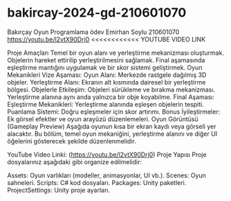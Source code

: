 # bakircay-2024-gd-210601070
Bakırçay Oyun Programlama ödev
Emirhan Soylu 210601070 
https://youtu.be/l2vtX90Drj0 <<<<<<<<<<<< YOUTUBE VIDEO LINK

Proje Amaçları
Temel bir oyun alanı ve yerleştirme mekanizması oluşturmak.
Objelerin hareket ettirilip yerleştirilmesini sağlamak.
Final aşamasında eşleştirme mantığını uygulamak ve bir skor sistemi geliştirmek.
Oyun Mekanikleri
Vize Aşaması:
Oyun Alanı: Merkezde rastgele dağılmış 3D objeler.
Yerleştirme Alanı: Ekranın alt kısmında dairesel bir yerleştirme bölgesi.
Objelerle Etkileşim:
Objeleri sürükleme ve bırakma mekanizması.
Yerleştirme alanına aynı anda yalnızca bir obje koyabilme.
Final Aşaması:
Eşleştirme Mekanikleri: Yerleştirme alanında eşleşen objelerin tespiti.
Puanlama Sistemi: Doğru eşleşmeler için skor artırımı.
Bonus İyileştirmeler: Ek görsel efektler ve oyun arayüzü düzenlemeleri.
Oyun Görüntüsü (Gameplay Preview)
Aşağıda oyunun kısa bir ekran kaydı veya görseli yer alacaktır. Bu bölüm, temel oyun mekaniğini, yerleştirme alanını ve diğer UI öğelerini gösterecek şekilde düzenlenmelidir.

YouTube Video Linki: (https://youtu.be/l2vtX90Drj0)
Proje Yapısı
Proje dosyalarınız aşağıdaki gibi organize edilmelidir:

Assets: Oyun varlıkları (modeller, animasyonlar, UI vb.).
Scenes: Oyun sahneleri.
Scripts: C# kod dosyaları.
Packages: Unity paketleri.
ProjectSettings: Unity proje ayarları.
